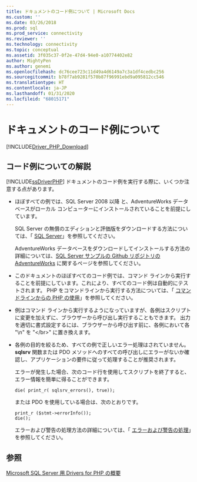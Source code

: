 ```yaml
---
title: ドキュメントのコード例について | Microsoft Docs
ms.custom: ''
ms.date: 03/26/2018
ms.prod: sql
ms.prod_service: connectivity
ms.reviewer: ''
ms.technology: connectivity
ms.topic: conceptual
ms.assetid: 3f035c37-0f2e-47d4-94e0-a10774402e82
author: MightyPen
ms.author: genemi
ms.openlocfilehash: dc76cee723c11d49a4d6149a7c3a1df4cedbc256
ms.sourcegitcommit: b78f7ab9281f570b87f96991ebd9a095812cc546
ms.translationtype: HT
ms.contentlocale: ja-JP
ms.lasthandoff: 01/31/2020
ms.locfileid: "68015171"
---
```

# <a name="about-code-examples-in-the-documentation"></a>ドキュメントのコード例について
[!INCLUDE[Driver_PHP_Download](../../includes/driver_php_download.md)]

## <a name="remarks-about-the-code-examples"></a>コード例についての解説
[!INCLUDE[ssDriverPHP](../../includes/ssdriverphp_md.md)] ドキュメントのコード例を実行する際に、いくつか注意する点があります。  
  
-   ほぼすべての例では、SQL Server 2008 以降 と、AdventureWorks データベースがローカル コンピューターにインストールされていることを前提にしています。  
  
    SQL Server の無償のエディションと評価版をダウンロードする方法については、「 [SQL Server](https://go.microsoft.com/fwlink/?LinkID=120193)」を参照してください。  
  
    AdventureWorks データベースをダウンロードしてインストールする方法の詳細については、[SQL Server サンプルの Github リポジトリの AdventureWorks](https://github.com/Microsoft/sql-server-samples/tree/master/samples/databases/adventure-works) に関するページを参照してください。
  
-   このドキュメントのほぼすべてのコード例では、コマンド ラインから実行することを前提にしています。これにより、すべてのコード例は自動的にテストされます。 PHP をコマンドラインから実行する方法については、「 [コマンドラインからの PHP の使用](https://php.net/manual/en/features.commandline.php)」を参照してください。  
  
-   例はコマンド ラインから実行するようになっていますが、各例はスクリプトに変更を加えずに、ブラウザーから呼び出し実行することもできます。 出力を適切に書式設定するには、ブラウザーから呼び出す前に、各例において各 "\n" を "\<\/br>" に置き換えます。  
  
-   各例の目的を絞るため、すべての例で正しいエラー処理はされていません。 **sqlsrv** 関数または PDO メソッドへのすべての呼び出しにエラーがないか確認し、アプリケーションの要件に従って処理することが推奨されます。  
  
    エラーが発生した場合、次のコード行を使用してスクリプトを終了すると、エラー情報を簡単に得ることができます。  
  
    ```  
    die( print_r( sqlsrv_errors(), true));  
    ```  
  
    または PDO を使用している場合は、次のとおりです。  
  
    ```  
    print_r ($stmt->errorInfo());  
    die();  
    ```  
  
    エラーおよび警告の処理方法の詳細については、「 [エラーおよび警告の処理](../../connect/php/handling-errors-and-warnings.md)」を参照してください。  
  
## <a name="see-also"></a>参照  
[Microsoft SQL Server 用 Drivers for PHP の概要](../../connect/php/overview-of-the-php-sql-driver.md)
  
